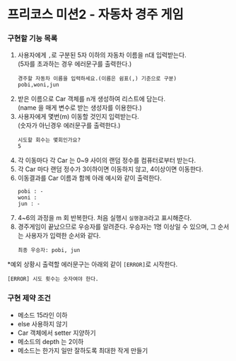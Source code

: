 # 프리코스 미션2 - 자동차 경주 게임

### 구현할 기능 목록

1. 사용자에게 `,`로 구분된 5자 이하의 자동차 이름을 n대 입력받는다.   
    (5자를 초과하는 경우 에러문구를 출력한다.)
    ```
    경주할 자동차 이름을 입력하세요.(이름은 쉼표(,) 기준으로 구분)
    pobi,woni,jun
    ```
2. 받은 이름으로 Car 객체를 n개 생성하여 리스트에 담는다.   
    (name 을 매게 변수로 받는 생성자를 이용한다.)
3. 사용자에게 몇번(m) 이동할 것인지 입력받는다.      
    (숫자가 아닌경우 에러문구를 출력한다.)
    ```
    시도할 회수는 몇회인가요?
    5
    ```
4. 각 이동마다 각 Car 는 0~9 사이의 랜덤 정수를 컴퓨터로부터 받는다.
5. 각 Car 마다 랜덤 정수가 3이하이면 이동하지 않고, 4이상이면 이동한다.
6. 이동결과를 Car 이름과 함께 아래 예시와 같이 출력한다.
    ``` 
    pobi : -
    woni : 
    jun : -
    ```
7. 4~6의 과정을 m 회 반복한다. 처음 실행시 `실행결과`라고 표시해준다.
8. 경주게임이 끝났으므로 우승자를 알려준다. 우승자는 1명 이상일 수 있으며, 그 순서는 사용자가 입력한 순서와 같다.
    ```
   최종 우승자: pobi, jun
   ```

 
*예외 상황시 출력할 에러문구는 아래외 같이 `[ERROR]`로 시작한다.
```
[ERROR] 시도 횟수는 숫자여야 한다.
```    

### 구현 제약 조건

- 메소드 15라인 이하
- else 사용하지 않기
- Car 객체에서 setter 지양하기
- 메소드의 depth 는 2이하
- 메소드는 한가지 일만 잘하도록 최대한 작게 만들기